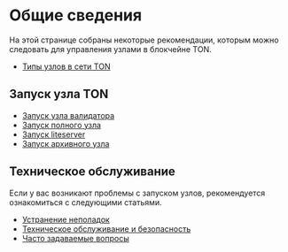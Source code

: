 # Общие сведения

На этой странице собраны некоторые рекомендации, которым можно следовать для управления узлами в блокчейне TON.

- [Типы узлов в сети TON](/v3/documentation/infra/nodes/node-types)

## Запуск узла TON

- [Запуск узла валидатора](/v3/guidelines/nodes/running-nodes/validator-node)
- [Запуск полного узла](/v3/guidelines/nodes/running-nodes/full-node)
- [Запуск liteserver](/v3/guidelines/nodes/running-nodes/liteserver-node)
- [Запуск архивного узла](/v3/guidelines/nodes/running-nodes/archive-node)

## Техническое обслуживание

Если у вас возникают проблемы с запуском узлов, рекомендуется ознакомиться с следующими статьями.

- [Устранение неполадок](/v3/guidelines/nodes/nodes-troubleshooting)
- [Техническое обслуживание и безопасность](/v3/guidelines/nodes/node-maintenance-and-security)
- [Часто задаваемые вопросы](/v3/guidelines/nodes/faq)

